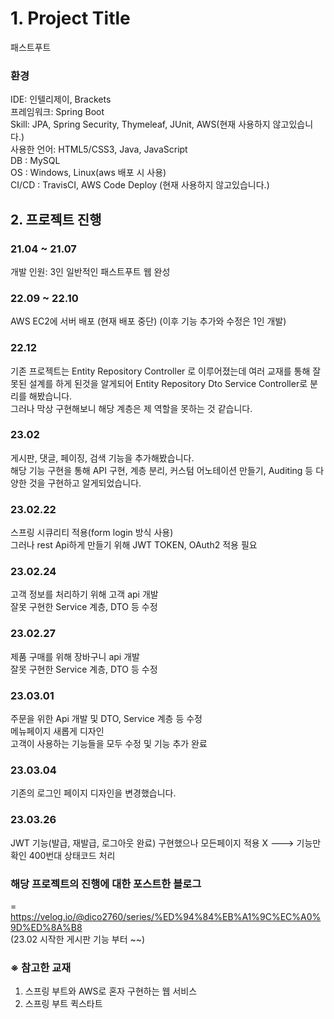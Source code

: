 # 1. Project Title

패스트푸트 

### 환경
 IDE: 인텔리제이, Brackets</br>
 프레임워크: Spring Boot</br>
 Skill: JPA, Spring Security, Thymeleaf, JUnit, AWS(현재 사용하지 않고있습니다.)</br> 
 사용한 언어: HTML5/CSS3, Java, JavaScript</br> 
 DB : MySQL</br>
 OS : Windows, Linux(aws 배포 시 사용)</br>
 CI/CD : TravisCI, AWS Code Deploy (현재 사용하지 않고있습니다.)

## 2. 프로젝트 진행

### 21.04 ~ 21.07 
개발 인원: 3인
일반적인 패스트푸트 웹 완성

### 22.09 ~ 22.10 
AWS EC2에 서버 배포 (현재 배포 중단)
(이후 기능 추가와 수정은 1인 개발)

### 22.12 
기존 프로젝트는 Entity Repository Controller 로 이루어졌는데 여러 교재를 통해 잘못된 설계를 하게 된것을 알게되어 
Entity Repository Dto Service Controller로 분리를 해봤습니다.</br>
그러나 막상 구현해보니 해당 계층은 제 역할을 못하는 것 같습니다.

### 23.02
게시판, 댓글, 페이징, 검색 기능을 추가해봤습니다.</br>
해당 기능 구현을 통해 API 구현, 계층 분리, 커스텀 어노테이션 만들기, Auditing 등 다양한 것을 구현하고 알게되었습니다.

### 23.02.22
스프링 시큐리티 적용(form login 방식 사용)</br>
그러나 rest Api하게 만들기 위해 JWT TOKEN, OAuth2 적용 필요

### 23.02.24
고객 정보를 처리하기 위해 고객 api 개발</br>
잘못 구현한 Service 계층, DTO 등  수정

### 23.02.27
제품 구매를 위해 장바구니 api 개발</br>
잘못 구현한 Service 계층, DTO 등  수정

### 23.03.01
주문을 위한 Api 개발 및 DTO, Service 계층 등 수정</br>
메뉴페이지 새롭게 디자인</br>
고객이 사용하는 기능들을 모두 수정 및 기능 추가 완료

### 23.03.04
기존의 로그인 페이지 디자인을 변경했습니다.

### 23.03.26
JWT 기능(발급, 재발급, 로그아웃 완료) 구현했으나 모든페이지 적용 X ---> 기능만 확인
400번대 상태코드 처리

### 해당 프로젝트의 진행에 대한 포스트한 블로그
= https://velog.io/@dico2760/series/%ED%94%84%EB%A1%9C%EC%A0%9D%ED%8A%B8</br>
(23.02 시작한 게시판 기능 부터 ~~)

### ※ 참고한 교재
1. 스프링 부트와 AWS로 혼자 구현하는 웹 서비스 
2. 스프링 부트 퀵스타트</br>

